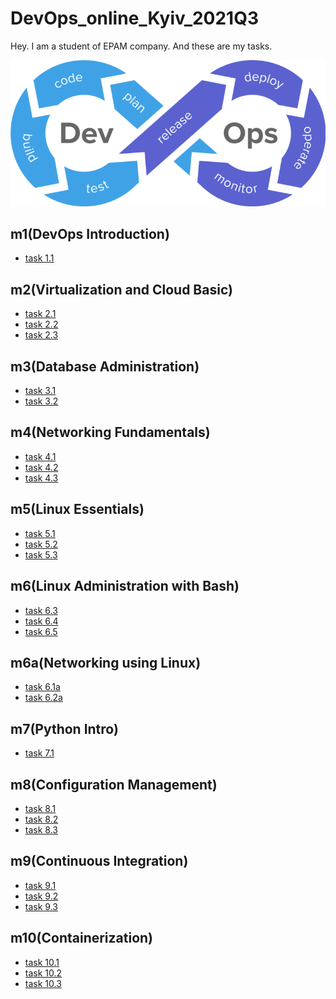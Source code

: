 # DevOps_online_Kyiv_2021Q3


Hey. I am a student of EPAM company. And these are my tasks.

![DewOps](https://github.com/ivorobey/DevOps_online_Kyiv_2021Q3/blob/main/images/m1/devops.png)

## m1(DevOps Introduction)
  - [task 1.1](https://github.com/ivorobey/DevOps_online_Kyiv_2021Q3/blob/main/modules/m1/task%201.1/readme1.md)
  

## m2(Virtualization and Cloud Basic)
- [task 2.1]()
- [task 2.2]()
- [task 2.3]()

## m3(Database Administration)
- [task 3.1]()
- [task 3.2]()

## m4(Networking Fundamentals)
- [task 4.1]()
- [task 4.2]()
- [task 4.3]()

## m5(Linux Essentials)
- [task 5.1]()
- [task 5.2]()
- [task 5.3]()

## m6(Linux Administration with Bash)
- [task 6.3]()
- [task 6.4]()
- [task 6.5]()

## m6a(Networking using Linux)
- [task 6.1a]()
- [task 6.2a]()


## m7(Python Intro)
- [task 7.1]()


## m8(Configuration Management)
- [task 8.1]()
- [task 8.2]()
- [task 8.3]()

## m9(Continuous Integration)
- [task 9.1]()
- [task 9.2]()
- [task 9.3]()

## m10(Containerization)
- [task 10.1]()
- [task 10.2]()
- [task 10.3]()